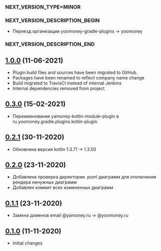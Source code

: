### NEXT_VERSION_TYPE=MINOR
### NEXT_VERSION_DESCRIPTION_BEGIN
* Переезд организации yoomoney-gradle-plugins -> yoomoney
### NEXT_VERSION_DESCRIPTION_END
## [1.0.0]() (11-06-2021)

* Plugin build files and sources have been migrated to GitHub.
* Packages have been renamed to reflect company name change
* Build migrated to TravisCI instead of internal Jenkins
* Internal dependencies removed from project

## [0.3.0]() (15-02-2021)

* Переименование yamoney-kotlin-module-plugin в ru.yoomoney.gradle.plugins.kotlin-plugin

## [0.2.1]() (30-11-2020)

* Обновлена версия kotlin 1.3.71 -> 1.3.50

## [0.2.0]() (23-11-2020)

* Добавлена проверка директории .puml диаграмм для отключения рендера ненужных диаграмм
* Добавлен коммит всех измененных диаграмм

## [0.1.1]() (23-11-2020)

* Замена доменов email @yamoney.ru -> @yoomoney.ru

## [0.1.0]() (11-11-2020)

* Initial changes